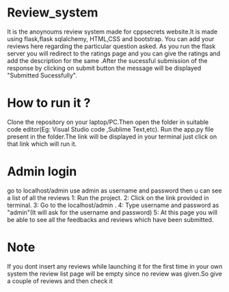 # Review_system
 
It is the anoynoums review system made for cppsecrets website.It is made using flask,flask sqlalchemy, HTML,CSS and bootstrap.
You can add your reviews here regarding the particular question asked. As you run the flask server you will redirect to the ratings page and you
can give the ratings and add the description for the same .After the sucessful submission of the response by clicking on submit button the message will be displayed "Submitted Sucessfully".

# How to run it ?
Clone the repository on your laptop/PC.Then open the folder in suitable code editor(Eg: Visual Studio code ,Sublime Text,etc).
Run the app.py file present in the folder.The link will be displayed in your terminal just click on that link which will run it.

# Admin login

go to localhost/admin
use admin as username and password
then u can see a list of all the reviews 
1: Run the project.
2: Click on the link provided in terminal.
3: Go to the  localhost/admin .
4: Type username and password as "admin"(It will ask for the username and password)
5: At this page you will be able to see all the feedbacks and reviews which have been submitted.

# Note

If you dont insert any reviews while launching it for the first time in your own system the review list page will be empty since no review was given.So give a couple of reviews and then check it
